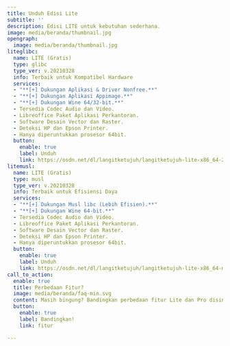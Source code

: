 ```yaml
---
title: Unduh Edisi Lite
subtitle: ''
description: Edisi LITE untuk kebutuhan sederhana.
image: media/beranda/thumbnail.jpg
opengraph:
  image: media/beranda/thumbnail.jpg
liteglibc:
  name: LITE (Gratis)
  type: glibc
  type_ver: v.20210328
  info: Terbaik untuk Kompatibel Hardware
  services:
  - "**[+] Dukungan Aplikasi & Driver Nonfree.**"
  - "**[+] Dukungan Aplikasi Appimage.**"
  - "**[+] Dukungan Wine 64/32-bit.**"
  - Tersedia Codec Audio dan Video.
  - Libreoffice Paket Aplikasi Perkantoran.
  - Software Desain Vector dan Raster.
  - Deteksi HP dan Epson Printer.
  - Hanya diperuntukkan prosesor 64bit.
  button:
    enable: true
    label: Unduh
    link: https://osdn.net/dl/langitketujuh/langitketujuh-lite-x86_64-20210328-6nahvyn.iso
litemusl:
  name: LITE (Gratis)
  type: musl
  type_ver: v.20210328
  info: Terbaik untuk Efisiensi Daya
  services:
  - "**[+] Dukungan Musl libc (Lebih Efisien).**"
  - "**[+] Dukungan Wine 64-bit.**"
  - Tersedia Codec Audio dan Video.
  - Libreoffice Paket Aplikasi Perkantoran.
  - Software Desain Vector dan Raster.
  - Deteksi HP dan Epson Printer.
  - Hanya diperuntukkan prosesor 64bit.
  button:
    enable: true
    label: Unduh
    link: https://osdn.net/dl/langitketujuh/langitketujuh-lite-x86_64-musl-20210328-luqh6b1.iso
call_to_action:
  enable: true
  title: Perbedaan Fitur?
  image: media/beranda/faq-min.svg
  content: Masih bingung? Bandingkan perbedaan fitur Lite dan Pro disini.
  button:
    enable: true
    label: Bandingkan!
    link: fitur

---
```

